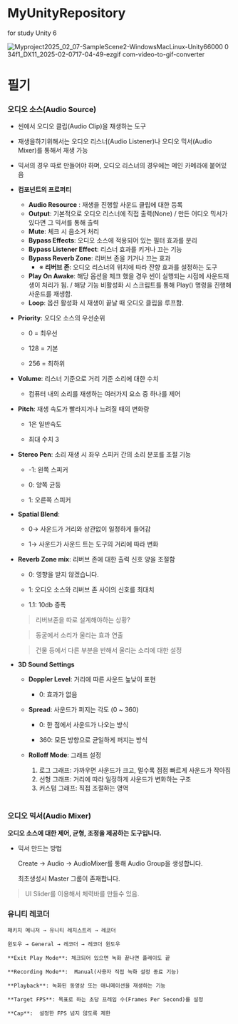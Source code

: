 # MyUnityRepository
 for study Unity 6

![Myproject2025_02_07-SampleScene2-WindowsMacLinux-Unity66000 0 34f1_DX11_2025-02-0717-04-49-ezgif com-video-to-gif-converter](https://github.com/user-attachments/assets/892f5121-f217-4054-917e-0d51159d572a)

# 필기

### 오디오 소스(Audio Source)
  - 씬에서 오디오 클립(Audio Clip)을 재생하는 도구
  - 재생을하기위해서는 오디오 리스너(Audio Listener)나 오디오 믹서(Audio Mixer)를 통해서 재생 가능
  - 믹서의 경우 따로 만들어야 하며, 오디오 리스너의 경우에는 메인 카메라에 붙어있음
    <br/>
  - **컴포넌트의 프로퍼티**
    - **Audio Resource** : 재생을 진행할 사운드 클립에 대한 등록
    - **Output**: 기본적으로 오디오 리스너에 직접 출력(None) / 만든 어디오 믹서가 있다면 그 믹서를 통해 출력
    - **Mute**: 체크 시 음소거 처리
    - **Bypass Effects**: 오디오 소스에 적용되어 있는 필터 효과를 분리
    - **Bypass Listener Effect**: 리스너 효과를 키거나 끄는 기능
    - **Bypass Reverb Zone**: 리버브 존을 키거나 끄는 효과
      -    ※ **리버브 존**: 오디오 리스너의 위치에 따라 잔향 효과를 설정하는 도구
    - **Play On Awake**: 해당 옵션을 체크 했을 경우 씬이 실행되는 시점에 사운드재생이 처리가 됨. / 해당 기능 비활성화 시 스크립트를 통해 Play() 명령을 진행해 사운드를 재생함.
    - **Loop**: 옵션 활성화 시 재생이 끝날 때 오디오 클립을 루프함.
   

- **Priority**: 오디오 소스의 우선순위
    
    - 0 = 최우선
    
    - 128 = 기본
    
    - 256 = 최하위
    
- **Volume**: 리스너 기준으로 거리 기준 소리에 대한 수치
    
    - 컴퓨터 내의 소리를 재생하는 여러가지 요소 중 하나를 제어
    
- **Pitch**: 재생 속도가 빨라지거나 느려질 때의 변화량
    
    - 1은 일반속도 
    
    - 최대 수치 3
    
- **Stereo Pen**: 소리 재생 시 좌우 스피커 간의 소리 분포를 조절 기능
    
    - -1: 왼쪽 스피커
    
    - 0: 양쪽 균등
    
    - 1: 오른쪽 스피커
    
- **Spatial Blend**:
    
    - 0→ 사운드가 거리와 상관없이 일정하게 들어감
    
    - 1→ 사운드가 사운드 트는 도구의 거리에 따라 변화
    
- **Reverb Zone mix**: 리버브 존에 대한 출력 신호 양을 조절함
    
    - 0: 영향을 받지 않겠습니다.
    
    - 1: 오디오 소스와 리버브 존 사이의 신호를 최대치
    
    - 1.1: 10db 증폭
    
    > 리버브존을 따로 설계해야하는 상황?
    
    > 동굴에서 소리가 울리는 효과 연출
    
    > 건물 등에서 다른 부분을 반해서 울리는 소리에 대한 설정
    
- **3D Sound Settings**

  - **Doppler Level**: 거리에 따른 사운드 높낮이 표현
    
      - 0: 효과가 없음
    
  - **Spread**: 사운드가 퍼지는 각도 (0 ~ 360)
    
      - 0: 한 점에서 사운드가 나오는 방식
    
      - 360: 모든 방향으로 균일하게 퍼지는 방식
    
  - **Rolloff Mode**: 그래프 설정
      1. 로그 그래프: 가까우면 사운드가 크고, 멀수록 점점 빠르게 사운드가 작아짐
      2. 선형 그래프: 거리에 따라 일정하게 사운드가 변화하는 구조
      3. 커스텀 그래프: 직접 조절하는 영역
<br/><br/>
### 오디오 믹서(Audio Mixer)

**오디오 소스에 대한 제어, 균형, 조정을 제공하는 도구입니다.**

- 믹서 만드는 방법
    
    Create → Audio → AudioMixer를 통해 Audio Group을 생성합니다.
    
    최초생성시 Master 그룹이 존재합니다.
    

> UI Slider를 이용해서 체력바를 만들수 있음.

### 유니티 레코더
    
    패키지 메니저 → 유니티 레지스트리 → 레코더
    
    윈도우 → General → 레코더 → 레코더 윈도우
    
    **Exit Play Mode**: 체크되어 있으면 녹화 끝나면 플레이도 끝
    
    **Recording Mode**:  Manual(사용자 직접 녹화 설정 종료 기능)
    
    **Playback**: 녹화된 동영상 또는 애니메이션을 재생하는 기능
    
    **Target FPS**: 목표로 하는 초당 프레임 수(Frames Per Second)를 설정
    
    **Cap**:  설정한 FPS 넘지 않도록 제한
   
